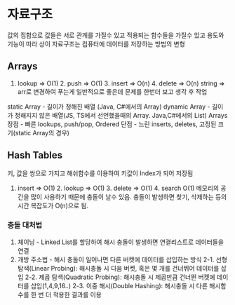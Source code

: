 # 자료구조
값의 집합으로 값들은 서로 관계를 가질수 있고 적용되는 함수들을 가질수 있고 용도와 기능이 따라 상이
자료구조는 컴퓨터에 데이터를 저장하는 방법의 변형

## Arrays
1. lookup => O(1) 2. push => O(1) 3. insert => O(n) 4. delete => O(n)
string => arr로 변경하여 푸는게 일반적으로 좋은데 문제를 한번더 보고 생각 후 작업

static Array - 길이가 정해진 배열 (Java, C#에서의 Array)
dynamic Array - 길이가 정해지지 않은 배열(JS, TS에서 선언했을때의 Array. Java,C#에서의 List)
Arrays 장점 - 빠른 lookups, push/pop, Ordered  단점 - 느린 inserts, deletes, 고정된 크기(static Array의 경우)

## Hash Tables
키, 값을 쌍으로 가지고 해쉬함수를 이용하여 키값이 Index가 되어 저장됨
1. insert => O(1) 2. lookup => O(1) 3. delete => O(1) 4. search O(1)
메모리의 공간을 많이 사용하기 때문에 충돌이 날수 있음. 충돌이 발생하면 찾기, 삭제하는 등의 시간 복잡도가 O(n)으로 됨.

### 충돌 대처법
1. 체이닝 - Linked List를 할당하여 해시 충돌이 발생하면 연결리스트로 데이터들을 연결
2. 개방 주소법 - 해시 충돌이 일어나면 다른 버켓에 데이터를 삽입하는 방식
2-1. 선형 탐색(Linear Probing): 해시충돌 시 다음 버켓, 혹은 몇 개를 건너뛰어 데이터를 삽입
2-2. 제곱 탐색(Quadratic Probing): 해시충돌 시 제곱만큼 건너뛴 버켓에 데이터를 삽입(1,4,9,16..)
2-3. 이중 해시(Double Hashing): 해시충돌 시 다른 해시함수를 한 번 더 적용한 결과를 이용